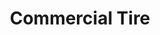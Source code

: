 ---
title: "Commercial Tire"
url: /meridian/commercial-tire-east-commercial-street/
shop: Reifen
---